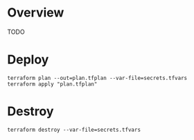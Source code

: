 # Overview

TODO

# Deploy

`terraform plan --out=plan.tfplan --var-file=secrets.tfvars`<br/>
`terraform apply "plan.tfplan"`

# Destroy

`terraform destroy --var-file=secrets.tfvars`
